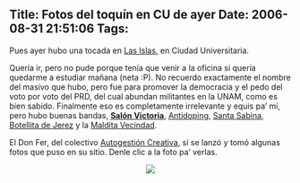 Title: Fotos del toquín en CU de ayer
Date: 2006-08-31 21:51:06
Tags: 
---
Pues ayer hubo una tocada en <a target="_blank" href="http://www.mapa.unam.mx/cgi-bin/mapa.cgi?mapa=B4">Las Islas</a>, en Ciudad Universitaria.

Quería ir, pero no pude porque tenía que venir a la oficina si quería quedarme a estudiar mañana (neta :P). No recuerdo exactamente el nombre del masivo que hubo, pero fue para promover la democracia y el pedo del voto por voto del PRD, del cual abundan militantes en la UNAM, como es bien sabido. Finalmente eso es completamente irrelevante y equis pa&#8217; mí, pero hubo buenas bandas, <strong><a target="_blank" href="http://www.salonvictoria.com/">Salón Victoria</a></strong>, <a target="_blank" href="http://www.antidoping.tk/">Antidoping</a>, <a target="_blank" href="http://www.santasabina.com.mx/">Santa Sabina</a>, <a target="_blank" href="http://botellitadejerez.com/">Botellita de Jerez</a> y la <a target="_blank" href="http://www.terra.com.mx/entretenimiento/articulo/071090/">Maldita Vecindad</a>.

El Don Fer, del colectivo <a target="_blank" href="http://groups.msn.com/AUTOGESTIONCREATIVA/">Autogestión Creativa</a>, sí se lanzó y tomó algunas fotos que puso en su sitio. Denle clic a la foto pa&#8217; verlas.

<p align="center"><a target="_blank" href="http://groups.msn.com/AUTOGESTIONCREATIVA/conciertomasivoencu300806.msnw"><img src="http://damog.net/files/pics/toquin-cu.jpg"/></a> </p>

